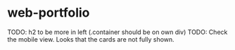 # web-portfolio

TODO: h2 to be more in left (.container should be on own div)
TODO: Check the mobile view. Looks that the cards are not fully shown.
